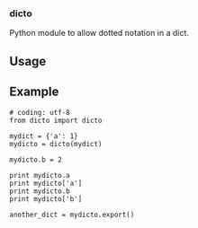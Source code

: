 ### dicto
Python module to allow dotted notation in a dict.

## Usage

Example
-------


    # coding: utf-8
    from dicto import dicto

    mydict = {'a': 1}
    mydicto = dicto(mydict)

    mydicto.b = 2

    print mydicto.a
    print mydicto['a']
    print mydicto.b
    print mydicto['b']

    another_dict = mydicto.export()
